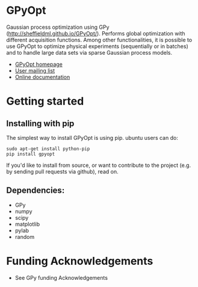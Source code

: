 GPyOpt
======

Gaussian process optimization using GPy (http://sheffieldml.github.io/GPyOpt/). Performs global optimization with different acquisition functions. Among other functionalities, it is possible to use GPyOpt to optimize physical experiments (sequentially or in batches) and to handle large data sets via sparse Gaussian process models. 

* [GPyOpt homepage](http://sheffieldml.github.io/GPyOpt/)
* [User mailing list](TODO)
* [Online documentation](TODO)


Getting started
===============

Installing with pip
-------------------
The simplest way to install GPyOpt is using pip. ubuntu users can do:

    sudo apt-get install python-pip
    pip install gpyopt

If you'd like to install from source, or want to contribute to the project (e.g. by sending pull requests via github), read on.


Dependencies:
------------------------
  - GPy
  - numpy
  - scipy
  - matplotlib
  - pylab
  - random
  

Funding Acknowledgements
========================
* See GPy funding Acknowledgements






